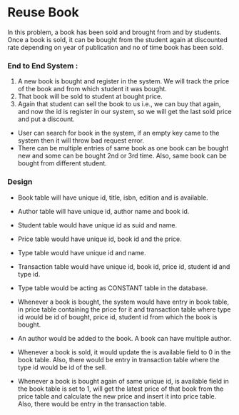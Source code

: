 # Reuse Book
In this problem, a book has been sold and brought from and by students. 
Once a book is sold, it can be bought from the student again at discounted rate depending on year of publication and no of time book has been sold.

### End to End System :
  1) A new book is bought and register in the system. We will track the price of the book and from which student it was bought.
  2) That book will be sold to student at bought price.
  3) Again that student can sell the book to us i.e., we can buy that again, and now the id is register in our system, so we will get the last sold price and put a discount.


* User can search for book in the system, if an empty key came to the system then it will throw bad request error.
* There can be multiple entries of same book as one book can be bought new and some can be bought 2nd or 3rd time. Also, same book can be bought from different student. 


### Design
* Book table will have unique id, title, isbn, edition and is available.
* Author table will have unique id, author name and book id.
* Student table would have unique id as suid and name.
* Price table would have unique id, book id and the price.
* Type table would have unique id and name.
* Transaction table would have unique id, book id, price id, student id and type id.

* Type table would be acting as CONSTANT table in the database. 
* Whenever a book is bought, the system would have entry in book table, in price table containing the price for it and transaction table where type id would be id of bought, price id, student id from which the book is bought.
* An author would be added to the book. A book can have multiple author.
* Whenever a book is sold, it would update the is available field to 0 in the book table. Also, there would be entry in transaction table where the type id would be id of the sell.
* Whenever a book is bought again of same unique id, is available field in the book table is set to 1, will get the latest price of that book from the price table and calculate the new price and insert it into price table. Also, there would be entry in the transaction table.